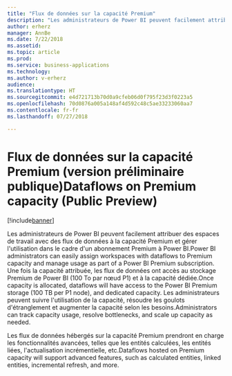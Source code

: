 ```yaml
---
title: "Flux de données sur la capacité Premium"
description: "Les administrateurs de Power BI peuvent facilement attribuer des espaces de travail avec des flux de données à la capacité Premium et gérer l'utilisation dans le cadre d'un abonnement Premium à Power BI."
author: erherz
manager: AnnBe
ms.date: 7/22/2018
ms.assetid: 
ms.topic: article
ms.prod: 
ms.service: business-applications
ms.technology: 
ms.author: v-erherz
audience: 
ms.translationtype: HT
ms.sourcegitcommit: e4d721713b70d0a9cfeb06d0f795f23d3f0223a5
ms.openlocfilehash: 70d0876a005a148af4d592c48c5ae33233060aa7
ms.contentlocale: fr-fr
ms.lasthandoff: 07/27/2018

---
```

# <a name="dataflows-on-premium-capacity-public-preview"></a><span data-ttu-id="1abea-103">Flux de données sur la capacité Premium (version préliminaire publique)</span><span class="sxs-lookup"><span data-stu-id="1abea-103">Dataflows on Premium capacity (Public Preview)</span></span> 


[!include[banner](../../../includes/banner.md)]

<span data-ttu-id="1abea-104">Les administrateurs de Power BI peuvent facilement attribuer des espaces de travail avec des flux de données à la capacité Premium et gérer l'utilisation dans le cadre d'un abonnement Premium à Power BI.</span><span class="sxs-lookup"><span data-stu-id="1abea-104">Power BI administrators can easily assign workspaces with dataflows to Premium capacity and manage usage as part of a Power BI Premium subscription.</span></span> <span data-ttu-id="1abea-105">Une fois la capacité attribuée, les flux de données ont accès au stockage Premium de Power BI (100 To par nœud P1) et à la capacité dédiée.</span><span class="sxs-lookup"><span data-stu-id="1abea-105">Once capacity is allocated, dataflows will have access to the Power BI Premium storage (100 TB per P1 node), and dedicated capacity.</span></span> <span data-ttu-id="1abea-106">Les administrateurs peuvent suivre l'utilisation de la capacité, résoudre les goulots d'étranglement et augmenter la capacité selon les besoins.</span><span class="sxs-lookup"><span data-stu-id="1abea-106">Administrators can track capacity usage, resolve bottlenecks, and scale up capacity as needed.</span></span>

<span data-ttu-id="1abea-107">Les flux de données hébergés sur la capacité Premium prendront en charge les fonctionnalités avancées, telles que les entités calculées, les entités liées, l'actualisation incrémentielle, etc.</span><span class="sxs-lookup"><span data-stu-id="1abea-107">Dataflows hosted on Premium capacity will support advanced features, such as calculated entities, linked entities, incremental refresh, and more.</span></span> 

